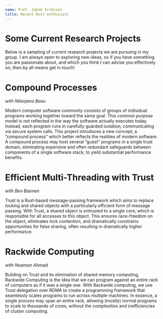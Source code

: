```yaml
---
name: Prof. Jakob Eriksson
title: Recent Rust enthusiast
---
```


# Some Current Research Projects

Below is a sampling of current research projects we are pursuing in my group. I am always open to exploring new ideas, so if you have something you are passionate about, and which you think I can advise you effectively on, then by all means get in touch!

# Compound Processes
_with Nilanjana Basu_ 

Modern computer software commonly consists of groups of individual programs working together toward the same goal. This *common purpose* model is not reflected in the way the software actually executes today. Instead, each program runs in carefully guarded isolation, communicating via secure system calls. This project introduces a new concept, a “compound process” which better reflects the realities of modern software. A compound process may host several “guest” programs in a single trust domain, eliminating expensive and often redundant safeguards between components of a single software stack, to yield substantial performance benefits. 

# Efficient Multi-Threading with Trust<T> 
_with Ben Baenen_

Trust<T> is a Rust-based message-passing framework which aims to replace locking and shared objects with a particularly efficient form of message passing. 
With Trust<T>, a shared object is _entrusted_ to a single core, which is responsible for all accesses to this object. 
This ensures race-freedom on the object, eliminates lock contention, and dramatically constrains opportunities for false sharing, often resulting in dramatically higher performance. 

# Rackwide Computing
_with Noaman Ahmad_

Building on Trust<T> and its elimination of shared memory computing, Rackwide Computing is the idea that we can program against an entire rack of computers as if it was a single one. With Rackwide computing, we use Trust<T> delegation over RDMA to create a programming framework that seamlessly scales programs to run across multiple machines. In essence, a single _process_ may span an entire rack, allowing (mostly) normal programs to scale to thousands of cores, without the complexities and inefficiencies of cluster computing. 